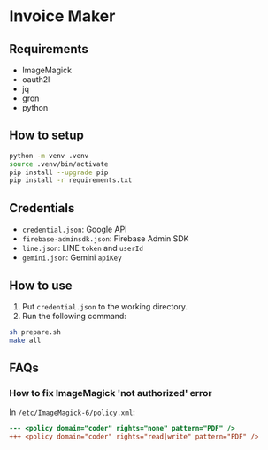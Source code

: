 # Invoice Maker

## Requirements

- ImageMagick
- oauth2l
- jq
- gron
- python

## How to setup

```sh
python -m venv .venv
source .venv/bin/activate
pip install --upgrade pip
pip install -r requirements.txt
```

## Credentials

- `credential.json`: Google API
- `firebase-adminsdk.json`: Firebase Admin SDK
- `line.json`: LINE `token` and `userId`
- `gemini.json`: Gemini `apiKey`


## How to use

1. Put `credential.json` to the working directory.
2. Run the following command:

```sh
sh prepare.sh
make all
```

## FAQs

### How to fix ImageMagick 'not authorized' error

In `/etc/ImageMagick-6/policy.xml`:

```diff
--- <policy domain="coder" rights="none" pattern="PDF" />
+++ <policy domain="coder" rights="read|write" pattern="PDF" />
```

